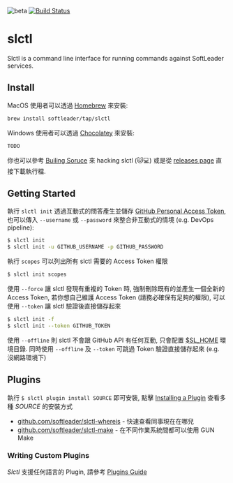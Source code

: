 ![beta](https://img.shields.io/badge/stability-beta-darkorange.svg)
[![Build Status](https://travis-ci.com/softleader/slctl.svg?token=4jYjzyvNx4sjHcYtGC5V&branch=master)](https://travis-ci.com/softleader/slctl)

# slctl

Slctl is a command line interface for running commands against SoftLeader services.

## Install

MacOS 使用者可以透過 [Homebrew](https://brew.sh/index_zh-tw) 來安裝:

```sh
brew install softleader/tap/slctl
```

Windows 使用者可以透過 [Chocolatey](https://chocolatey.org/) 來安裝:

```sh
TODO
```

你也可以參考 [Builing Soruce](https://github.com/softleader/slctl/wiki/Building-Source) 來 hacking slctl (:cat::computer:) 或是從 [releases page](https://github.com/softleader/slctl/releases) 直接下載執行檔.

## Getting Started 

執行 `slctl init` 透過互動式的問答產生並儲存 [GitHub Personal Access Token](https://github.com/settings/tokens), 也可以傳入 `--username` 或 `--password` 來整合非互動式的情境 (e.g. DevOps pipeline):

```sh
$ slctl init
$ slctl init -u GITHUB_USERNAME -p GITHUB_PASSWORD
```

執行 `scopes` 可以列出所有 slctl 需要的 Access Token 權限

```sh
$ slctl init scopes
```

使用 `--force` 讓 slctl 發現有重複的 Token 時, 強制刪除既有的並產生一個全新的 Access Token, 若你想自己維護 Access Token (請務必確保有足夠的權限), 可以使用 `--token` 讓 slctl 驗證後直接儲存起來

```sh
$ slctl init -f
$ slctl init --token GITHUB_TOKEN
```

使用 `--offline` 則 slctl 不會跟 GitHub API 有任何互動, 只會配置 [$SL_HOME](https://github.com/softleader/slctl/wiki/Home-Path) 環境目錄. 同時使用 `--offline` 及 `--token` 可跳過 Token 驗證直接儲存起來 (e.g. 沒網路環境下)

## Plugins

執行 `$ slctl plugin install SOURCE` 即可安裝, 點擊 [Installing a Plugin](https://github.com/softleader/slctl/wiki/Plugins-Guide#installing-a-plugin) 查看多種 *SOURCE* 的安裝方式

- [github.com/softleader/slctl-whereis](https://github.com/softleader/slctl-whereis) - 快速查看同事現在在哪兒
- [github.com/softleader/slctl-make](https://github.com/softleader/slctl-make) - 在不同作業系統間都可以使用 GUN Make

### Writing Custom Plugins

*Slctl* 支援任何語言的 Plugin, 請參考 [Plugins Guide](https://github.com/softleader/slctl/wiki/Plugins-Guide)

